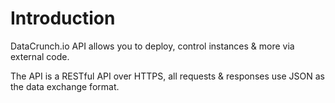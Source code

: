# Introduction


DataCrunch.io API allows you to deploy, control instances & more via external code.

The API is a RESTful API over HTTPS, all requests & responses use JSON as the data exchange format.